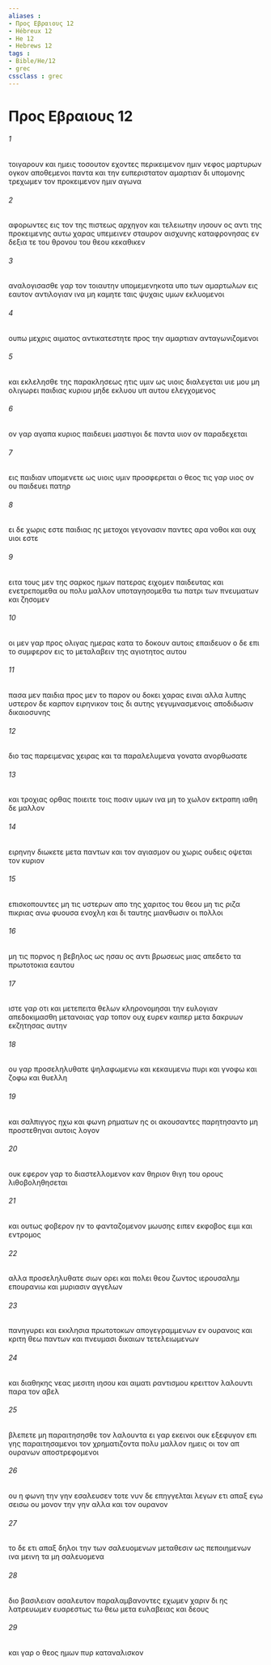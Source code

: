 ```yaml
---
aliases : 
- Προς Εβραιους 12
- Hébreux 12
- He 12
- Hebrews 12
tags : 
- Bible/He/12
- grec
cssclass : grec
---
```


# Προς Εβραιους 12

###### 1
τοιγαρουν και ημεις τοσουτον εχοντες περικειμενον ημιν νεφος μαρτυρων ογκον αποθεμενοι παντα και την ευπεριστατον αμαρτιαν δι υπομονης τρεχωμεν τον προκειμενον ημιν αγωνα
###### 2
αφορωντες εις τον της πιστεως αρχηγον και τελειωτην ιησουν ος αντι της προκειμενης αυτω χαρας υπεμεινεν σταυρον αισχυνης καταφρονησας εν δεξια τε του θρονου του θεου κεκαθικεν
###### 3
αναλογισασθε γαρ τον τοιαυτην υπομεμενηκοτα υπο των αμαρτωλων εις εαυτον αντιλογιαν ινα μη καμητε ταις ψυχαις υμων εκλυομενοι
###### 4
ουπω μεχρις αιματος αντικατεστητε προς την αμαρτιαν ανταγωνιζομενοι
###### 5
και εκλελησθε της παρακλησεως ητις υμιν ως υιοις διαλεγεται υιε μου μη ολιγωρει παιδιας κυριου μηδε εκλυου υπ αυτου ελεγχομενος
###### 6
ον γαρ αγαπα κυριος παιδευει μαστιγοι δε παντα υιον ον παραδεχεται
###### 7
εις παιδιαν υπομενετε ως υιοις υμιν προσφερεται ο θεος τις γαρ υιος ον ου παιδευει πατηρ
###### 8
ει δε χωρις εστε παιδιας ης μετοχοι γεγονασιν παντες αρα νοθοι και ουχ υιοι εστε
###### 9
ειτα τους μεν της σαρκος ημων πατερας ειχομεν παιδευτας και ενετρεπομεθα ου πολυ μαλλον υποταγησομεθα τω πατρι των πνευματων και ζησομεν
###### 10
οι μεν γαρ προς ολιγας ημερας κατα το δοκουν αυτοις επαιδευον ο δε επι το συμφερον εις το μεταλαβειν της αγιοτητος αυτου
###### 11
πασα μεν παιδια προς μεν το παρον ου δοκει χαρας ειναι αλλα λυπης υστερον δε καρπον ειρηνικον τοις δι αυτης γεγυμνασμενοις αποδιδωσιν δικαιοσυνης
###### 12
διο τας παρειμενας χειρας και τα παραλελυμενα γονατα ανορθωσατε
###### 13
και τροχιας ορθας ποιειτε τοις ποσιν υμων ινα μη το χωλον εκτραπη ιαθη δε μαλλον
###### 14
ειρηνην διωκετε μετα παντων και τον αγιασμον ου χωρις ουδεις οψεται τον κυριον
###### 15
επισκοπουντες μη τις υστερων απο της χαριτος του θεου μη τις ριζα πικριας ανω φυουσα ενοχλη και δι ταυτης μιανθωσιν οι πολλοι
###### 16
μη τις πορνος η βεβηλος ως ησαυ ος αντι βρωσεως μιας απεδετο τα πρωτοτοκια εαυτου
###### 17
ιστε γαρ οτι και μετεπειτα θελων κληρονομησαι την ευλογιαν απεδοκιμασθη μετανοιας γαρ τοπον ουχ ευρεν καιπερ μετα δακρυων εκζητησας αυτην
###### 18
ου γαρ προσεληλυθατε ψηλαφωμενω και κεκαυμενω πυρι και γνοφω και ζοφω και θυελλη
###### 19
και σαλπιγγος ηχω και φωνη ρηματων ης οι ακουσαντες παρητησαντο μη προστεθηναι αυτοις λογον
###### 20
ουκ εφερον γαρ το διαστελλομενον καν θηριον θιγη του ορους λιθοβοληθησεται
###### 21
και ουτως φοβερον ην το φανταζομενον μωυσης ειπεν εκφοβος ειμι και εντρομος
###### 22
αλλα προσεληλυθατε σιων ορει και πολει θεου ζωντος ιερουσαλημ επουρανιω και μυριασιν αγγελων
###### 23
πανηγυρει και εκκλησια πρωτοτοκων απογεγραμμενων εν ουρανοις και κριτη θεω παντων και πνευμασι δικαιων τετελειωμενων
###### 24
και διαθηκης νεας μεσιτη ιησου και αιματι ραντισμου κρειττον λαλουντι παρα τον αβελ
###### 25
βλεπετε μη παραιτησησθε τον λαλουντα ει γαρ εκεινοι ουκ εξεφυγον επι γης παραιτησαμενοι τον χρηματιζοντα πολυ μαλλον ημεις οι τον απ ουρανων αποστρεφομενοι
###### 26
ου η φωνη την γην εσαλευσεν τοτε νυν δε επηγγελται λεγων ετι απαξ εγω σεισω ου μονον την γην αλλα και τον ουρανον
###### 27
το δε ετι απαξ δηλοι την των σαλευομενων μεταθεσιν ως πεποιημενων ινα μεινη τα μη σαλευομενα
###### 28
διο βασιλειαν ασαλευτον παραλαμβανοντες εχωμεν χαριν δι ης λατρευωμεν ευαρεστως τω θεω μετα ευλαβειας και δεους
###### 29
και γαρ ο θεος ημων πυρ καταναλισκον

